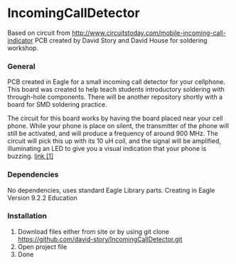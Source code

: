 # IncomingCallDetector
Based on circuit from http://www.circuitstoday.com/mobile-incoming-call-indicator
PCB created by David Story and David House for soldering workshop.

### General
PCB created in Eagle for a small incoming call detector for your cellphone. This board was created to help teach students introductory soldering with through-hole components. There will be another repository shortly with a board for SMD soldering practice.

The circuit for this board works by having the board placed near your cell phone. While your phone is place on silent, the transmitter of the phone will still be activated, and will produce a frequency of around 900 MHz. The circuit will pick this up with its 10 uH coil, and the signal will be amplified, illuminating an LED to give you a visual indication that your phone is buzzing. <a href="http://www.circuitstoday.com/mobile-incoming-call-indicator">link [1]</a>

### Dependencies
No dependencies, uses standard Eagle Library parts. Creating in Eagle Version 9.2.2 Education

### Installation 
1) Download files either from site or by using git clone https://github.com/david-story/IncomingCallDetector.git
2) Open project file
3) Done
